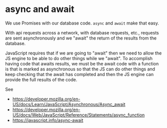 # async and await

We use Promises with our database code. `async` and `await` make that easy.

With api requests across a network, with database requests, etc., requests are sent asynchronously and we "await" the return of the results from the database.

JavaScript requires that if we are going to "await" then we need to allow the JS engine to be able to do other things while we "await".
To accomplish having code that awaits results, we must be the await code with a function is that is marked as asynchronous so that the JS can do other things and keep checking that the await has completed and then the JS engine can provide the full results of the code.

See

- <https://developer.mozilla.org/en-US/docs/Learn/JavaScript/Asynchronous/Async_await>
- <https://developer.mozilla.org/en-US/docs/Web/JavaScript/Reference/Statements/async_function>
- <https://javascript.info/async-await>
